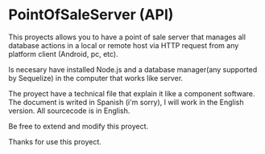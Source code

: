 # PointOfSaleServer (API)
This proyects allows you to have a point of sale server that manages all database actions in a local or remote host via HTTP request from any platform client (Android, pc, etc).

Is necesary have installed Node.js and a database manager(any supported by Sequelize) in the computer that works like server.

The proyect have a technical file that explain it like a component software. The document is writed in Spanish (i'm sorry), I will work in the English version. All sourcecode is in English.

Be free to extend and modify this proyect.

Thanks for use this proyect.
